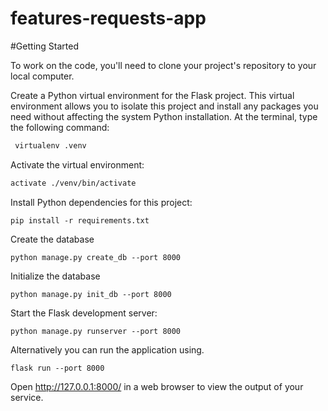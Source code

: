 # features-requests-app


#Getting Started

To work on the code, you'll need to clone your project's repository to your local computer. 

Create a Python virtual environment for the Flask project. This virtual environment allows you to isolate this project and install any packages you need without affecting the system Python installation. At the terminal, type the following command:

``` bash
 virtualenv .venv 
 ```


Activate the virtual environment:

```  bash
activate ./venv/bin/activate 
```

Install Python dependencies for this project:

```
pip install -r requirements.txt 
```


Create the database

```
python manage.py create_db --port 8000 
```

Initialize the database

```
python manage.py init_db --port 8000 
```


Start the Flask development server:

```
python manage.py runserver --port 8000 
```


Alternatively you can run the application using.

```
flask run --port 8000 
```

Open http://127.0.0.1:8000/ in a web browser to view the output of your service.